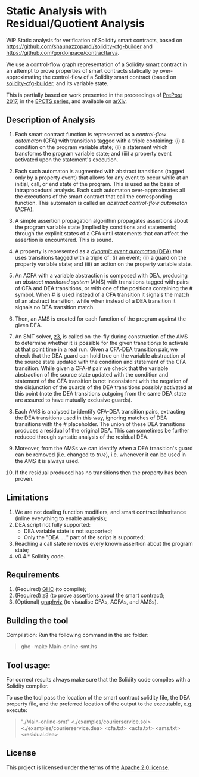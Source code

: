 # Static Analysis with Residual/Quotient Analysis

WIP Static analysis for verification of Solidity smart contracts, based on https://github.com/shaunazzopardi/solidity-cfg-builder and https://github.com/gordonpace/contractlarva.


We use a control-flow graph representation of a Solidity smart contract in an attempt to prove properties of smart contracts statically by over-approximating the control-flow of a Solidity smart contract (based on [solidity-cfg-builder](https://github.com/shaunazzopardi/solidity-cfg-builder), and its variable state. 

This is partially based on work presented in the proceedings of [PrePost 2017](http://staff.um.edu.mt/afra1/prepost17/), in the [EPCTS series](http://eptcs.web.cse.unsw.edu.au/content.cgi?PrePost17), and available on [arXiv](https://arxiv.org/abs/1708.07230).


## Description of Analysis

1. Each smart contract function is represented as a *control-flow automaton* (CFA) with transitions tagged with a triple containing: (i) a condition on the program variable state; (ii) a statement which transforms the program variable state; and (iii) a property event activated upon the statement's execution.

2. Each such automaton is augmented with abstract transitions (tagged only by a property event) that allows for any event to occur while at an initial, call, or end state of the program. This is used as the basis of intraprocedural analysis. Each such automaton over-approximates all the executions of the smart contract that call the corresponding function. This automaton is called an *abstract control-flow automaton* (ACFA).

3. A simple assertion propagation algorithm propagates assertions about the program variable state (implied by conditions and statements) through the explicit states of a CFA until statements that can affect the assertion is encountered. This is sound.

4. A property is represented as a [*dynamic event automaton* (DEA)](https://github.com/gordonpace/contractlarva) that uses transitions tagged with a triple of: (i) an event; (ii) a guard on the property variable state; and (iii) an action on the property variable state. 

4. An ACFA with a variable abstraction is composed with DEA, producing an *abstract monitored system* (AMS) with transitions tagged with pairs of CFA and DEA transitions, or with one of the positions containing the # symbol. When # is used instead of a CFA transition it signals the match of an abstract transition, while when instead of a DEA transition it signals no DEA transition match.

5. Then, an AMS is created for each function of the program against the given DEA.

6. An SMT solver, [z3](https://github.com/Z3Prover/z3), is called on-the-fly during construction of the AMS to determine whether it is possible for the given transition\s to activate at that point time in a real run. Given a CFA-DEA transition pair, we check that the DEA guard can hold true on the variable abstraction of the source state updated with the condition and statement of the CFA transition. While given a CFA-# pair we check that the variable abstraction of the source state updated with the condition and statement of the CFA transition is not inconsistent with the negation of the disjunction of the guards of the DEA transitions possibly activated at this point (note the DEA transitions outgoing from the same DEA state are assured to have mutually exclusive guards).

7. Each AMS is analysed to identify CFA-DEA transition pairs, extracting the DEA transitions used in this way, ignoring matches of DEA transitions with the # placeholder. The union of these DEA transitions produces a residual of the original DEA. This can sometimes be further reduced through syntatic analysis of the residual DEA.

8. Moreover, from the AMSs we can identify when a DEA transition's guard can be removed (i.e. changed to *true*), i.e. whenever it can be used in the AMS it is always used.

9. If the residual produced has no transitions then the property has been proven.



## Limitations

1. We are not dealing function modifiers, and smart contract inheritance (inline everything to enable analysis);
2. DEA script not fully supported:
    - DEA variable state is not supported;
    - Only the "DEA ...." part of the script is supported;
3. Reaching a call state removes every known assertion about the program state;
4. v0.4.* Solidity code.

## Requirements

1. (Required) [GHC](https://www.haskell.org/ghc/) (to compile);
2. (Required) [z3](https://github.com/Z3Prover/z3) (to prove assertions about the smart contract);
3. (Optional) [graphviz](https://www.graphviz.org/) (to visualise CFAs, ACFAs, and AMSs).

## Building the tool

Compilation: Run the following command in the src folder:

> ghc -make Main-online-smt.hs

## Tool usage:

For correct results always make sure that the Solidity code compiles with a Solidity compiler.

To use the tool pass the location of the smart contract solidity file, the DEA property file, and the preferred location of the output to the executable, e.g. execute:

> "./Main-online-smt" &lt;./examples/courierservice.sol&gt; &lt;./examples/courierservice.dea&gt; &lt;cfa.txt&gt; &lt;acfa.txt&gt; &lt;ams.txt&gt; &lt;residual.dea&gt;

## License
This project is licensed under the terms of the [Apache 2.0 license](LICENSE).
